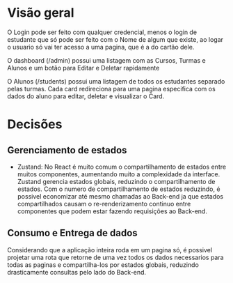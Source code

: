 # Visão geral

O Login pode ser feito com qualquer credencial, menos o login de estudante que só pode ser feito com o Nome de algum que
existe, ao logar o usuario só vai ter acesso a uma pagina, que é a do cartão dele.

O dashboard (/admin) possui uma listagem com as Cursos, Turmas e Alunos e um botão para Editar e Deletar rapidamente

O Alunos (/students) possui uma listagem de todos os estudantes separado pelas turmas.
Cada card redireciona para uma pagina especifica com os dados do aluno para editar, deletar e visualizar o Card.

# Decisões
## Gerenciamento de estados
  - Zustand: No React é muito comum o compartilhamento de estados entre muitos componentes, aumentando muito a complexidade da interface. Zustand gerencia estados globais, reduzindo o compartilhamento de estados.
  Com o numero de compartilhamento de estados reduzindo, é possivel economizar até mesmo chamadas ao Back-end ja que estados compartilhados causam o re-renderizamento continuo entre componentes que podem estar fazendo requisições ao Back-end.

## Consumo e Entrega de dados
  Considerando que a aplicação inteira roda em um pagina só, é possivel projetar uma rota que retorne de uma vez todos os dados necessarios para todas as paginas e compartilha-los por estados globais, reduzindo drasticamente consultas pelo lado do Back-end.

